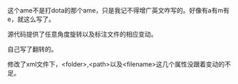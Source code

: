 这个ame不是打dota的那个ame，只是我记不得增广英文咋写的。好像有a有m有e，就这么写了。

源代码提供了任意角度旋转以及标注文件的相应变动。

自己写了翻转的。

修改了xml文件下，\<folder>,\<path>以及\<filename>这几个属性没跟着变动的不足。